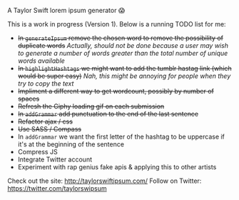 A Taylor Swift lorem ipsum generator :scream:

This is a work in progress (Version 1). Below is a running TODO list for me:
- ~~In `generateIpsum` remove the chosen word to remove the possibility of duplicate words~~
_Actually, should not be done because a user may wish to generate a number of words greater than the total number of unique words available_
- ~~In `highlightHashtags` we might want to add the tumblr hastag link (which would be super easy)~~
_Nah, this might be annoying for people when they try to copy the text_
- ~~Impliment a different way to get wordcount, possibly by number of spaces~~
- ~~Refresh the Giphy loading gif on each submission~~
- ~~In `addGrammar` add punctuation to the end of the last sentence~~
- ~~Refactor ajax / css~~
- ~~Use SASS / Compass~~
- In `addGrammar` we want the first letter of the hashtag to be uppercase if it's at the beginning of the sentence
- Compress JS
- Integrate Twitter account
- Experiment with rap genius fake apis & applying this to other artists

Check out the site: http://taylorswiftipsum.com/
Follow on Twitter: https://twitter.com/taylorswipsum